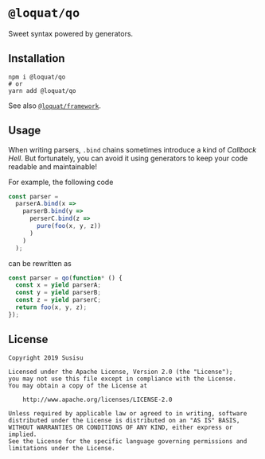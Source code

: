 # `@loquat/qo`
Sweet syntax powered by generators.

## Installation
``` shell
npm i @loquat/qo
# or
yarn add @loquat/qo
```

See also [`@loquat/framework`](https://github.com/susisu/loquat2/tree/master/packages/framework).

## Usage
When writing parsers, `.bind` chains sometimes introduce a kind of *Callback Hell*. But fortunately, you can avoid it using generators to keep your code readable and maintainable!

For example, the following code

``` javascript
const parser =
  parserA.bind(x =>
    parserB.bind(y =>
      perserC.bind(z =>
        pure(foo(x, y, z))
      )
    )
  );
```

can be rewritten as

``` javascript
const parser = qo(function* () {
  const x = yield parserA;
  const y = yield parserB;
  const z = yield parserC;
  return foo(x, y, z);
});
```

## License
```
Copyright 2019 Susisu

Licensed under the Apache License, Version 2.0 (the "License");
you may not use this file except in compliance with the License.
You may obtain a copy of the License at

    http://www.apache.org/licenses/LICENSE-2.0

Unless required by applicable law or agreed to in writing, software
distributed under the License is distributed on an "AS IS" BASIS,
WITHOUT WARRANTIES OR CONDITIONS OF ANY KIND, either express or implied.
See the License for the specific language governing permissions and
limitations under the License.
```
